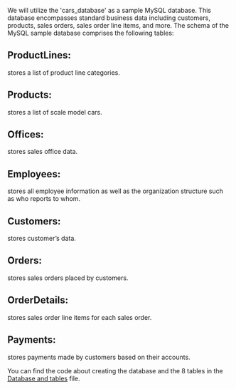 We will utilize the 'cars_database' as a sample MySQL database. This database encompasses standard business data including customers, products, sales orders, sales order line items, and more. 
The schema of the MySQL sample database comprises the following tables:

## ProductLines: 
stores a list of product line categories.

## Products:     
stores a list of scale model cars.

## Offices:      
stores sales office data.

## Employees:  
stores all employee information as well as the organization structure such as who reports to whom.

## Customers: 
stores customer’s data.

## Orders:     
stores sales orders placed by customers.

## OrderDetails: 
stores sales order line items for each sales order.

## Payments: 
stores payments made by customers based on their accounts.

<p>You can find the code about creating the database and the 8 tables in the  <a href -"https://github.com/VasilisPappas/SQL/blob/main/Examples.md"> Database and tables</a> file.</p>






